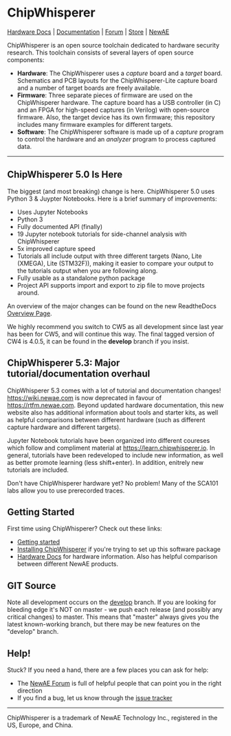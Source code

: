 # ChipWhisperer

[Hardware Docs](https://rtfm.newae.com) | [Documentation](https://chipwhisperer.readthedocs.io) | [Forum](http://forum.newae.com) | [Store](https://store.newae.com) | [NewAE](http://newae.com)

ChipWhisperer is an open source toolchain dedicated to hardware security research. This toolchain consists of several layers of open source components:
* __Hardware__: The ChipWhisperer uses a _capture_ board and a _target_ board. Schematics and PCB layouts for the ChipWhisperer-Lite capture board and a number of target boards are freely available.
* __Firmware__: Three separate pieces of firmware are used on the ChipWhisperer hardware. The capture board has a USB controller (in C) and an FPGA for high-speed captures (in Verilog) with open-source firmware. Also, the target device has its own firmware; this repository includes many firmware examples for different targets.
* __Software__: The ChipWhisperer software is made up of a _capture_ program to control the hardware and an _analyzer_ program to process captured data.

---

## ChipWhisperer 5.0 Is Here

The biggest (and most breaking) change is here. ChipWhisperer 5.0 uses Python 3 & Juypter Notebooks. Here is a brief summary of improvements:

* Uses Jupyter Notebooks
* Python 3 
* Fully documented API (finally)
* 19 Jupyter notebook tutorials for side-channel analysis with ChipWhisperer
* 5x improved capture speed
* Tutorials all include output with three different targets (Nano, Lite (XMEGA), Lite (STM32F)), making it easier to compare your output to the tutorials output when you are following along.
* Fully usable as a standalone python package
* Project API supports import and export to zip file to move projects around.

An overview of the major changes can be found on the new ReadtheDocs [Overview Page](https://chipwhisperer.readthedocs.io/en/latest/getting-started.html).

We highly recommend you switch to CW5 as all development since last year has been for CW5, and will continue this way. The final tagged version of CW4 is 4.0.5, it can be found in the **develop** branch if you insist. 

## ChipWhisperer 5.3: Major tutorial/documentation overhaul

ChipWhisperer 5.3 comes with a lot of tutorial and documentation changes! https://wiki.newae.com is now deprecated
in favour of https://rtfm.newae.com. Beyond updated hardware documentation, this new website also has additional information
about tools and starter kits, as well as helpful comparisons between different hardware (such as different capture hardware and different targets).

Jupyter Notebook tutorials have been organized into different coureses which follow and compliment material
at https://learn.chipwhisperer.io. In general, tutorials have been redeveloped to include new information, as well
as better promote learning (less shift+enter). In addition, enitrely new tutorials are included.

Don't have ChipWhisperer hardware yet? No problem! Many of the SCA101 labs allow you to use prerecorded traces.

## Getting Started
First time using ChipWhisperer? Check out these links:
* [Getting started](https://chipwhisperer.readthedocs.io/en/latest/getting-started.html)
* [Installing ChipWhisperer](https://chipwhisperer.readthedocs.io/en/latest/installing.html) if you're trying to set up this software package
* [Hardware Docs](https://rtfm.newae.com) for hardware information. Also has helpful comparison between different NewAE products.

## GIT Source
Note all development occurs on the [develop](https://github.com/newaetech/chipwhisperer/tree/develop) branch. If you are looking for bleeding edge it's NOT on master - we push each release (and possibly any critical changes) to master. This means that "master" always gives you the latest known-working branch, but there may be new features on the "develop" branch.

## Help!
Stuck? If you need a hand, there are a few places you can ask for help:
* The [NewAE Forum](https://forum.newae.com/) is full of helpful people that can point you in the right direction
* If you find a bug, let us know through the [issue tracker](https://github.com/newaetech/chipwhisperer/issues)

---

ChipWhisperer is a trademark of NewAE Technology Inc., registered in the US, Europe, and China.
